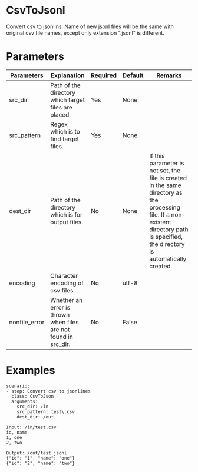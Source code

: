 # CsvToJsonl
Convert csv to jsonlins.
Name of new jsonl files will be the same with original csv file names,
except only extension ".jsonl" is different.

# Parameters
|Parameters|Explanation|Required|Default|Remarks|
|----------|-----------|--------|-------|-------|
|src_dir|Path of the directory which target files are placed.|Yes|None||
|src_pattern|Regex which is to find target files.|Yes|None||
|dest_dir|Path of the directory which is for output files.|No|None|If this parameter is not set, the file is created in the same directory as the processing file. If a non-existent directory path is specified, the directory is automatically created.|
|encoding|Character encoding of csv files|No|utf-8||
|nonfile_error|Whether an error is thrown when files are not found in src_dir.|No|False||

# Examples
```
scenario:
- step: Convert csv to jsonlines
  class: CsvToJson
  arguments:
    src_dir: /in
    src_pattern: test\.csv
    dest_dir: /out

Input: /in/test.csv
id, name
1, one
2, two

Output: /out/test.jsonl
{"id": "1", "name": "one"}
{"id": "2", "name": "two"}
```